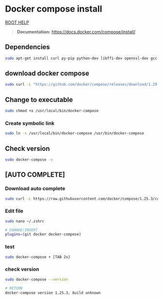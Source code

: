 # Docker compose install

[ROOT HELP](../HELP.md)

> **Documentation:** https://docs.docker.com/compose/install/

## Dependencies

```bash
sudo apt-get install curl py-pip python-dev libffi-dev openssl-dev gcc libc6-dev make
```

## download docker compose

```bash
sudo curl -L "https://github.com/docker/compose/releases/download/1.29.2/docker-compose-$(uname -s)-$(uname -m)" -o /usr/local/bin/docker-compose
```

## Change to executable

```bash
sudo chmod +x /usr/local/bin/docker-compose
```

### Create symbolic link

```bash
sudo ln -s /usr/local/bin/docker-compose /usr/bin/docker-compose
```

## Check version

```bash
sudo docker-compose -v
```

## [AUTO COMPLETE]

### Download auto complete

```bash
sudo curl -L https://raw.githubusercontent.com/docker/compose/1.25.3/contrib/completion/bash/docker-compose -o /etc/bash_completion.d/docker-compose
```

### Edit file

```bash
sudo nano ~/.zshrc

# CHANGE/INSERT
plugins=(git docker docker-compose)
```

### test

```bash
sudo docker-compose + [TAB 2x]
```

### check version

```bash
sudo docker-compose --version

# RETURN
docker-compose version 1.25.3, build unknown
```
